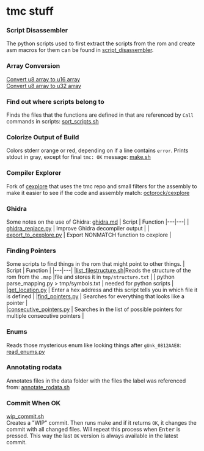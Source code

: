 # tmc stuff

### Script Disassembler
The python scripts used to first extract the scripts from the rom and create asm macros for them can be found in [script_disassembler](script_disassembler).

### Array Conversion
[Convert u8 array to u16 array](u8tou16array.py)  
[Convert u8 array to u32 array](u8tou32array.py)

### Find out where scripts belong to
Finds the files that the functions are defined in that are referenced by `Call` commands in scripts: [sort_scripts.sh](sort_scripts.sh)

### Colorize Output of Build
Colors stderr orange or red, depending on if a line contains `error`. Prints stdout in gray, except for final `tmc: OK` message: [make.sh](make.sh)

### Compiler Explorer
Fork of [cexplore](https://github.com/SBird1337/cexplore) that uses the tmc repo and small filters for the assembly to make it easier to see if the code and assembly match: [octorock/cexplore](https://github.com/octorock/cexplore)

### Ghidra
Some notes on the use of Ghidra: [ghidra.md](ghidra.md)
| Script | Function
|---|---|
| [ghidra_replace.py](ghidra_replace.py) | Improve Ghidra decompiler output |
| [export_to_cexplore.py](export_to_cexplore.py) | Export NONMATCH function to cexplore |

### Finding Pointers
Some scripts to find things in the rom that might point to other things.
| Script | Function |
|---|---|
|[list_filestructure.sh](list_filestructure.sh)|Reads the structure of the rom from the `.map` |file and stores it in `tmp/structure.txt`  |
| python parse_mapping.py > tmp/symbols.txt | needed for python scripts |
|[get_location.py](get_location.py) | Enter a hex address and this script tells you in which file it is defined |
|[find_pointers.py](find_pointers.py) | Searches for everything that looks like a pointer |  
|[consecutive_pointers.py](consecutive_pointers.py) | Searches in the list of possible pointers for multiple consecutive pointers |

### Enums
Reads those mysterious enum like looking things after `gUnk_0812AAE8`: [read_enums.py](read_enums.py)

### Annotating rodata
Annotates files in the data folder with the files the label was referenced from: [annotate_rodata.sh](annotate_rodata.sh)

### Commit When OK
[wip_commit.sh](wip_commit.sh)  
Creates a "WIP" commit. Then runs make and if it returns `OK`, it changes the commit with all changed files. Will repeat this process when <kbd>Enter</kbd> is pressed. This way the last `OK` version is always available in the latest commit.